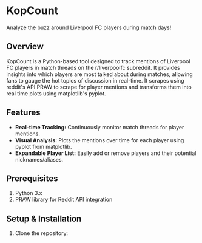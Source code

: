 # KopCount

Analyze the buzz around Liverpool FC players during match days!

## Overview

KopCount is a Python-based tool designed to track mentions of Liverpool FC players in match threads on the r/liverpoolfc subreddit. It provides insights into which players are most talked about during matches, allowing fans to gauge the hot topics of discussion in real-time. It scrapes using reddit's API PRAW to scrape for player mentions and transforms them into real time plots using matplotlib's pyplot. 

## Features

- **Real-time Tracking:** Continuously monitor match threads for player mentions.
- **Visual Analysis:** Plots the mentions over time for each player using pyplot from matplotlib.
- **Expandable Player List:** Easily add or remove players and their potential nicknames/aliases.

## Prerequisites

1. Python 3.x
2. PRAW library for Reddit API integration

## Setup & Installation

1. Clone the repository:
